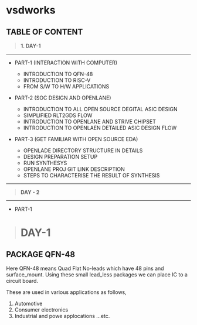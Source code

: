 # vsdworks
## **TABLE OF CONTENT**
>**1. DAY-1**
___
* PART-1 (INTERACTION WITH COMPUTER)
  * INTRODUCTION TO QFN-48
  * INTRODUCTION TO RISC-V
  * FROM S/W TO H/W APPLICATIONS
    
* PART-2 (SOC DESIGN AND OPENLANE)
  * INTRODUCTION TO ALL OPEN SOURCE DEGITAL ASIC DESIGN
  * SIMPLIFIED RLT2GDS FLOW
  * INTRODUCTION TO OPENLANE AND STRIVE CHIPSET
  * INTRODUCTION TO OPENLAEN DETAILED ASIC DESIGN FLOW
    
* PART-3 (GET FAMILIAR WITH OPEN SOURCE EDA)
  * OPENLADE DIRECTORY STRUCTURE IN DETAILS
  * DESIGN PREPARATION SETUP
  * RUN SYNTHESYS
  * OPENLANE PROJ GIT LINK DESCRIPTION
  * STEPS TO CHARACTERISE THE RESULT OF SYNTHESIS 

___
>**DAY - 2**
___
* PART-1


># **DAY-1**
  
## PACKAGE QFN-48
Here QFN-48 means Quad Flat No-leads which have 48 pins and surface_mount.
Using these small lead_less packages we can place IC to a circuit board.

These are used in various applications as follows,
1. Automotive
2. Consumer electronics
3. Industrial and powe applocations ...etc.